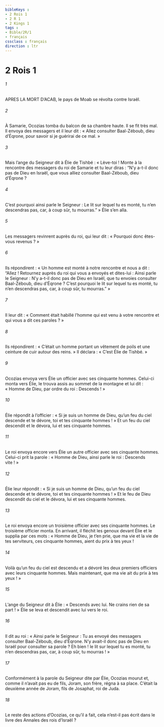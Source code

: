 ```yaml
---
bibleKeys : 
- 2 Rois 1
- 2 R 1
- 2 Kings 1
tags : 
- Bible/2R/1
- français
cssclass : français
direction : ltr
---
```


# 2 Rois 1

###### 1
APRES LA MORT D’ACAB, le pays de Moab se révolta contre Israël.
###### 2
À Samarie, Ocozias tomba du balcon de sa chambre haute. Il se fit très mal. Il envoya des messagers et il leur dit : « Allez consulter Baal-Zéboub, dieu d’Éqrone, pour savoir si je guérirai de ce mal. »
###### 3
Mais l’ange du Seigneur dit à Élie de Tishbé : « Lève-toi ! Monte à la rencontre des messagers du roi de Samarie et tu leur diras : “N’y a-t-il donc pas de Dieu en Israël, que vous alliez consulter Baal-Zéboub, dieu d’Éqrone ?
###### 4
C’est pourquoi ainsi parle le Seigneur : Le lit sur lequel tu es monté, tu n’en descendras pas, car, à coup sûr, tu mourras.” » Élie s’en alla.
###### 5
Les messagers revinrent auprès du roi, qui leur dit : « Pourquoi donc êtes-vous revenus ? »
###### 6
Ils répondirent : « Un homme est monté à notre rencontre et nous a dit : “Allez ! Retournez auprès du roi qui vous a envoyés et dites-lui : Ainsi parle le Seigneur : N’y a-t-il donc pas de Dieu en Israël, que tu envoies consulter Baal-Zéboub, dieu d’Éqrone ? C’est pourquoi le lit sur lequel tu es monté, tu n’en descendras pas, car, à coup sûr, tu mourras.” »
###### 7
Il leur dit : « Comment était habillé l’homme qui est venu à votre rencontre et qui vous a dit ces paroles ? »
###### 8
Ils répondirent : « C’était un homme portant un vêtement de poils et une ceinture de cuir autour des reins. » Il déclara : « C’est Élie de Tishbé. »
###### 9
Ocozias envoya vers Élie un officier avec ses cinquante hommes. Celui-ci monta vers Élie, le trouva assis au sommet de la montagne et lui dit : « Homme de Dieu, par ordre du roi : Descends ! »
###### 10
Élie répondit à l’officier : « Si je suis un homme de Dieu, qu’un feu du ciel descende et te dévore, toi et tes cinquante hommes ! » Et un feu du ciel descendit et le dévora, lui et ses cinquante hommes.
###### 11
Le roi envoya encore vers Élie un autre officier avec ses cinquante hommes. Celui-ci prit la parole : « Homme de Dieu, ainsi parle le roi : Descends vite ! »
###### 12
Élie leur répondit : « Si je suis un homme de Dieu, qu’un feu du ciel descende et te dévore, toi et tes cinquante hommes ! » Et le feu de Dieu descendit du ciel et le dévora, lui et ses cinquante hommes.
###### 13
Le roi envoya encore un troisième officier avec ses cinquante hommes. Le troisième officier monta. En arrivant, il fléchit les genoux devant Élie et le supplia par ces mots : « Homme de Dieu, je t’en prie, que ma vie et la vie de tes serviteurs, ces cinquante hommes, aient du prix à tes yeux !
###### 14
Voilà qu’un feu du ciel est descendu et a dévoré les deux premiers officiers avec leurs cinquante hommes. Mais maintenant, que ma vie ait du prix à tes yeux ! »
###### 15
L’ange du Seigneur dit à Élie : « Descends avec lui. Ne crains rien de sa part ! » Élie se leva et descendit avec lui vers le roi.
###### 16
Il dit au roi : « Ainsi parle le Seigneur : Tu as envoyé des messagers consulter Baal-Zéboub, dieu d’Éqrone. N’y avait-il donc pas de Dieu en Israël pour consulter sa parole ? Eh bien ! le lit sur lequel tu es monté, tu n’en descendras pas, car, à coup sûr, tu mourras ! »
###### 17
Conformément à la parole du Seigneur dite par Élie, Ocozias mourut et, comme il n’avait pas eu de fils, Joram, son frère, régna à sa place. C’était la deuxième année de Joram, fils de Josaphat, roi de Juda.
###### 18
Le reste des actions d’Ocozias, ce qu’il a fait,
cela n’est-il pas écrit dans le livre des Annales des rois d’Israël ?
